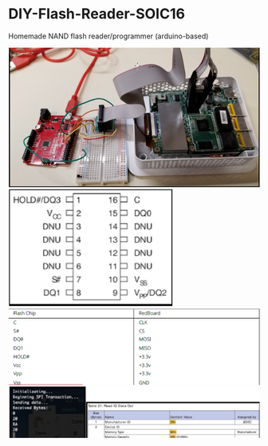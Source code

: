 # DIY-Flash-Reader-SOIC16
Homemade NAND flash reader/programmer (arduino-based)

<img src="https://github.com/jrabinowitz2/DIY-Flash-Reader-SOIC16/blob/main/img/setup.png" >
<img src="https://github.com/jrabinowitz2/DIY-Flash-Reader-SOIC16/blob/main/img/soic16_pinout.png" >
<img src="https://github.com/jrabinowitz2/DIY-Flash-Reader-SOIC16/blob/main/img/soic16_connections.png" >
<img src="https://github.com/jrabinowitz2/DIY-Flash-Reader-SOIC16/blob/main/img/soic16_running.png" >
